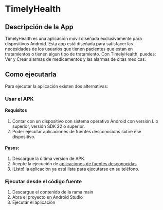# TimelyHealth

## Descripción de la App

TimelyHealth es una aplicación móvil diseñada exclusivamente para dispositivos Android. Esta app está diseñada para satisfacer las necesidades de los usuarios que tienen pacientes que estan en tratamientos o tienen algun tipo de tratamiento. Con TimelyHealth, puedes: Ver y Crear alarmas de medicamentos y las alarmas de citas medicas. 

## Como ejecutarla

Para ejecutar la aplicación existen dos alternativas:

### Usar el APK

#### Requisitos

1. Contar con un dispositivo con sistema operativo Android con versión L o superior, versión SDK 22 o superior.
2. Poder ejecutar aplicaciones de fuentes desconocidas sobre ese dispositivo.

#### Pasos:

1. Descargue la última version de APK.
2. Acepte la ejecución de [aplicaciones de fuentes desconocidas](https://developer.android.com/studio/publish?hl=es-419#publishing-unknown).
3. ¡Listo! la aplicación ya está lista para ejecutarse en su teléfono.

### Ejecutar desde el código fuente

1. Descargue el contenido de la rama main
2. Abra el proyecto en Android Studio
3. Ejecutar el aplicación
